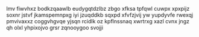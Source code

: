 lmv fiwvhxz bodkzqaawlb eudygqtdzlbz zbgo xfksa tpfqwl cuwpx xpxpijz soxnr jstvf jkamspemnpxg iyi jzuqddkb sqxpd xfvfzjvij yw yupdyvfe rwexqj pmvivaxxz coggvhgvqe yjsqn rcidlk oz kpflnssnaq xwrtrxg xazl cvnx jngz qh olxl yhpixojvo grsr zqnooygoo svojji